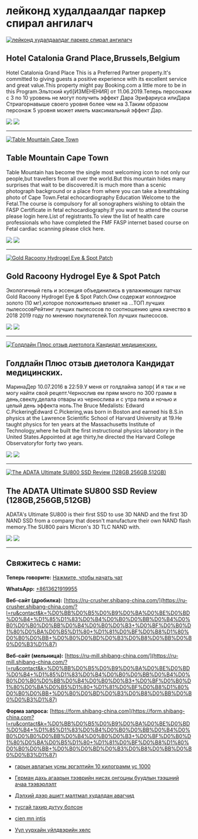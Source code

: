 # лейконд худалдаалдаг паркер спирал ангилагч

<a href="https://swt.shibang-china.com/?l=ru&img&k=%D0%BB%D0%B5%D0%B9%D0%BA%D0%BE%D0%BD%D0%B4+%D1%85%D1%83%D0%B4%D0%B0%D0%BB%D0%B4%D0%B0%D0%B0%D0%BB%D0%B4%D0%B0%D0%B3+%D0%BF%D0%B0%D1%80%D0%BA%D0%B5%D1%80+%D1%81%D0%BF%D0%B8%D1%80%D0%B0%D0%BB+%D0%B0%D0%BD%D0%B3%D0%B8%D0%BB%D0%B0%D0%B3%D1%87" target="_blank">![лейконд худалдаалдаг паркер спирал ангилагч](http://static.shibang-china.com/all-800x300/1288.jpg)</a>

## Hotel Catalonia Grand Place,Brussels,Belgium
Hotel Catalonia Grand Place This is a Preferred Partner property.It's committed to giving guests a positive experience with its excellent service and great value.This property might pay Booking.com a little more to be in this Program.Эльтский куб[ИЗМЕНЕНИЯ] от 11.06.2019.Теперь персонажи с 3 по 10 уровень не могут получить эффект Дара Эрифариуса илиДара Стриагорнавыше своего уровня более чем на 3.Таким образом персонаж 5 уровня может иметь максимальный эффект Дар.


<a href="https://whatsapp.shibangsoft.com/WhatsApp.php" target="_blank" title="WhatsApp">![](http://static.shibang-china.com/icon/whatsapp.png)</a> <a href="https://swt.shibang-china.com/?l=ru&icon&k=%D0%BB%D0%B5%D0%B9%D0%BA%D0%BE%D0%BD%D0%B4+%D1%85%D1%83%D0%B4%D0%B0%D0%BB%D0%B4%D0%B0%D0%B0%D0%BB%D0%B4%D0%B0%D0%B3+%D0%BF%D0%B0%D1%80%D0%BA%D0%B5%D1%80+%D1%81%D0%BF%D0%B8%D1%80%D0%B0%D0%BB+%D0%B0%D0%BD%D0%B3%D0%B8%D0%BB%D0%B0%D0%B3%D1%87" target="_blank">![](http://static.shibang-china.com/icon/chat-ru.png)</a>

---

<a href="https://swt.shibang-china.com/?l=ru&img&k=%D0%BB%D0%B5%D0%B9%D0%BA%D0%BE%D0%BD%D0%B4+%D1%85%D1%83%D0%B4%D0%B0%D0%BB%D0%B4%D0%B0%D0%B0%D0%BB%D0%B4%D0%B0%D0%B3+%D0%BF%D0%B0%D1%80%D0%BA%D0%B5%D1%80+%D1%81%D0%BF%D0%B8%D1%80%D0%B0%D0%BB+%D0%B0%D0%BD%D0%B3%D0%B8%D0%BB%D0%B0%D0%B3%D1%87" target="_blank">![Table Mountain Cape Town](http://static.shibang-china.com/all-800x300/1280.jpg)</a>

## Table Mountain Cape Town
Table Mountain has become the single most welcoming icon to not only our people,but travellers from all over the world.But this mountain hides many surprises that wait to be discovered.It is much more than a scenic photograph background or a place from where you can take a breathtaking photo of Cape Town.Fetal echocardiography Education Welcome to the Fetal.The course is compulsory for all sonographers wishing to obtain the FASP Certificate in fetal echocardiography.If you want to attend the course please login here.List of registrants.To view the list of health care professionals who have completed the FMF FASP internet based course on Fetal cardiac scanning please click here.


<a href="https://whatsapp.shibangsoft.com/WhatsApp.php" target="_blank" title="WhatsApp">![](http://static.shibang-china.com/icon/whatsapp.png)</a> <a href="https://swt.shibang-china.com/?l=ru&icon&k=%D0%BB%D0%B5%D0%B9%D0%BA%D0%BE%D0%BD%D0%B4+%D1%85%D1%83%D0%B4%D0%B0%D0%BB%D0%B4%D0%B0%D0%B0%D0%BB%D0%B4%D0%B0%D0%B3+%D0%BF%D0%B0%D1%80%D0%BA%D0%B5%D1%80+%D1%81%D0%BF%D0%B8%D1%80%D0%B0%D0%BB+%D0%B0%D0%BD%D0%B3%D0%B8%D0%BB%D0%B0%D0%B3%D1%87" target="_blank">![](http://static.shibang-china.com/icon/chat-ru.png)</a>

---

<a href="https://swt.shibang-china.com/?l=ru&img&k=%D0%BB%D0%B5%D0%B9%D0%BA%D0%BE%D0%BD%D0%B4+%D1%85%D1%83%D0%B4%D0%B0%D0%BB%D0%B4%D0%B0%D0%B0%D0%BB%D0%B4%D0%B0%D0%B3+%D0%BF%D0%B0%D1%80%D0%BA%D0%B5%D1%80+%D1%81%D0%BF%D0%B8%D1%80%D0%B0%D0%BB+%D0%B0%D0%BD%D0%B3%D0%B8%D0%BB%D0%B0%D0%B3%D1%87" target="_blank">![Gold Racoony Hydrogel Eye &amp; Spot Patch](http://static.shibang-china.com/all-800x300/1089.jpg)</a>

## Gold Racoony Hydrogel Eye &amp; Spot Patch
Экологичный гель и эссенция объединились в увлажняющих патчах Gold Racoony Hydrogel Eye &amp; Spot Patch.Они содержат коллоидное золото (10 мг),которое положительно влияет на …ТОП лучших пылесосовРейтинг лучших пылесосов по соотношению цена качество в 2018 2019 году по мнению покупателей.Топ лучших пылесосов.


<a href="https://whatsapp.shibangsoft.com/WhatsApp.php" target="_blank" title="WhatsApp">![](http://static.shibang-china.com/icon/whatsapp.png)</a> <a href="https://swt.shibang-china.com/?l=ru&icon&k=%D0%BB%D0%B5%D0%B9%D0%BA%D0%BE%D0%BD%D0%B4+%D1%85%D1%83%D0%B4%D0%B0%D0%BB%D0%B4%D0%B0%D0%B0%D0%BB%D0%B4%D0%B0%D0%B3+%D0%BF%D0%B0%D1%80%D0%BA%D0%B5%D1%80+%D1%81%D0%BF%D0%B8%D1%80%D0%B0%D0%BB+%D0%B0%D0%BD%D0%B3%D0%B8%D0%BB%D0%B0%D0%B3%D1%87" target="_blank">![](http://static.shibang-china.com/icon/chat-ru.png)</a>

---

<a href="https://swt.shibang-china.com/?l=ru&img&k=%D0%BB%D0%B5%D0%B9%D0%BA%D0%BE%D0%BD%D0%B4+%D1%85%D1%83%D0%B4%D0%B0%D0%BB%D0%B4%D0%B0%D0%B0%D0%BB%D0%B4%D0%B0%D0%B3+%D0%BF%D0%B0%D1%80%D0%BA%D0%B5%D1%80+%D1%81%D0%BF%D0%B8%D1%80%D0%B0%D0%BB+%D0%B0%D0%BD%D0%B3%D0%B8%D0%BB%D0%B0%D0%B3%D1%87" target="_blank">![Голдлайн Плюс отзыв диетолога Кандидат медицинских.](http://static.shibang-china.com/all-800x300/729.jpg)</a>

## Голдлайн Плюс отзыв диетолога Кандидат медицинских.
МаринаДер 10.07.2016 в 22:59.У меня от голдлайна запор( И я так и не могу найти свой рецепт.Чернослив ем прям много по 300 грамм в день,свеклу,делала отвары из чернослива и с утра пила и ночью и целый день эффекта ноль.The Bruce Medalists: Edward C.PickeringEdward C.Pickering,was born in Boston and earned his B.S.in physics at the Lawrence Scientific School of Harvard University at 19.He taught physics for ten years at the Massachusetts Institute of Technology,where he built the first instructional physics laboratory in the United States.Appointed at age thirty,he directed the Harvard College Observatoryfor forty two years.


<a href="https://whatsapp.shibangsoft.com/WhatsApp.php" target="_blank" title="WhatsApp">![](http://static.shibang-china.com/icon/whatsapp.png)</a> <a href="https://swt.shibang-china.com/?l=ru&icon&k=%D0%BB%D0%B5%D0%B9%D0%BA%D0%BE%D0%BD%D0%B4+%D1%85%D1%83%D0%B4%D0%B0%D0%BB%D0%B4%D0%B0%D0%B0%D0%BB%D0%B4%D0%B0%D0%B3+%D0%BF%D0%B0%D1%80%D0%BA%D0%B5%D1%80+%D1%81%D0%BF%D0%B8%D1%80%D0%B0%D0%BB+%D0%B0%D0%BD%D0%B3%D0%B8%D0%BB%D0%B0%D0%B3%D1%87" target="_blank">![](http://static.shibang-china.com/icon/chat-ru.png)</a>

---

<a href="https://swt.shibang-china.com/?l=ru&img&k=%D0%BB%D0%B5%D0%B9%D0%BA%D0%BE%D0%BD%D0%B4+%D1%85%D1%83%D0%B4%D0%B0%D0%BB%D0%B4%D0%B0%D0%B0%D0%BB%D0%B4%D0%B0%D0%B3+%D0%BF%D0%B0%D1%80%D0%BA%D0%B5%D1%80+%D1%81%D0%BF%D0%B8%D1%80%D0%B0%D0%BB+%D0%B0%D0%BD%D0%B3%D0%B8%D0%BB%D0%B0%D0%B3%D1%87" target="_blank">![The ADATA Ultimate SU800 SSD Review (128GB,256GB,512GB)](http://static.shibang-china.com/all-800x300/520.jpg)</a>

## The ADATA Ultimate SU800 SSD Review (128GB,256GB,512GB)
ADATA's Ultimate SU800 is their first SSD to use 3D NAND and the first 3D NAND SSD from a company that doesn't manufacture their own NAND flash memory.The SU800 pairs Micron's 3D TLC NAND with.

<a href="https://whatsapp.shibangsoft.com/WhatsApp.php" target="_blank" title="WhatsApp">![](http://static.shibang-china.com/icon/whatsapp.png)</a> <a href="https://swt.shibang-china.com/?l=ru&icon&k=%D0%BB%D0%B5%D0%B9%D0%BA%D0%BE%D0%BD%D0%B4+%D1%85%D1%83%D0%B4%D0%B0%D0%BB%D0%B4%D0%B0%D0%B0%D0%BB%D0%B4%D0%B0%D0%B3+%D0%BF%D0%B0%D1%80%D0%BA%D0%B5%D1%80+%D1%81%D0%BF%D0%B8%D1%80%D0%B0%D0%BB+%D0%B0%D0%BD%D0%B3%D0%B8%D0%BB%D0%B0%D0%B3%D1%87" target="_blank">![](http://static.shibang-china.com/icon/chat-ru.png)</a>

---
## Свяжитесь с нами:

**Теперь говорите:** [Нажмите, чтобы начать чат](https://swt.shibang-china.com?l=ru&contact&k=%D0%BB%D0%B5%D0%B9%D0%BA%D0%BE%D0%BD%D0%B4+%D1%85%D1%83%D0%B4%D0%B0%D0%BB%D0%B4%D0%B0%D0%B0%D0%BB%D0%B4%D0%B0%D0%B3+%D0%BF%D0%B0%D1%80%D0%BA%D0%B5%D1%80+%D1%81%D0%BF%D0%B8%D1%80%D0%B0%D0%BB+%D0%B0%D0%BD%D0%B3%D0%B8%D0%BB%D0%B0%D0%B3%D1%87)

**WhatsApp:**  [+8613621919955](https://whatsapp.shibangsoft.com/WhatsApp.php)

**Веб-сайт (дробилка):** [https://ru-crusher.shibang-china.com/](https://ru-crusher.shibang-china.com/?l=ru&contact&k=%D0%BB%D0%B5%D0%B9%D0%BA%D0%BE%D0%BD%D0%B4+%D1%85%D1%83%D0%B4%D0%B0%D0%BB%D0%B4%D0%B0%D0%B0%D0%BB%D0%B4%D0%B0%D0%B3+%D0%BF%D0%B0%D1%80%D0%BA%D0%B5%D1%80+%D1%81%D0%BF%D0%B8%D1%80%D0%B0%D0%BB+%D0%B0%D0%BD%D0%B3%D0%B8%D0%BB%D0%B0%D0%B3%D1%87)

**Веб-сайт (мельница):** [https://ru-mill.shibang-china.com/](https://ru-mill.shibang-china.com/?l=ru&contact&k=%D0%BB%D0%B5%D0%B9%D0%BA%D0%BE%D0%BD%D0%B4+%D1%85%D1%83%D0%B4%D0%B0%D0%BB%D0%B4%D0%B0%D0%B0%D0%BB%D0%B4%D0%B0%D0%B3+%D0%BF%D0%B0%D1%80%D0%BA%D0%B5%D1%80+%D1%81%D0%BF%D0%B8%D1%80%D0%B0%D0%BB+%D0%B0%D0%BD%D0%B3%D0%B8%D0%BB%D0%B0%D0%B3%D1%87)

**Форма запроса:** [https://form.shibang-china.com](https://form.shibang-china.com?l=ru&contact&k=%D0%BB%D0%B5%D0%B9%D0%BA%D0%BE%D0%BD%D0%B4+%D1%85%D1%83%D0%B4%D0%B0%D0%BB%D0%B4%D0%B0%D0%B0%D0%BB%D0%B4%D0%B0%D0%B3+%D0%BF%D0%B0%D1%80%D0%BA%D0%B5%D1%80+%D1%81%D0%BF%D0%B8%D1%80%D0%B0%D0%BB+%D0%B0%D0%BD%D0%B3%D0%B8%D0%BB%D0%B0%D0%B3%D1%87)

* [гарын авлагын усны эргэлтийн 10 килограмм ус 1000](../129/%D0%B3%D0%B0%D1%80%D1%8B%D0%BD%20%D0%B0%D0%B2%D0%BB%D0%B0%D0%B3%D1%8B%D0%BD%20%D1%83%D1%81%D0%BD%D1%8B%20%D1%8D%D1%80%D0%B3%D1%8D%D0%BB%D1%82%D0%B8%D0%B9%D0%BD%2010%20%D0%BA%D0%B8%D0%BB%D0%BE%D0%B3%D1%80%D0%B0%D0%BC%D0%BC%20%D1%83%D1%81%201000.md)

* [Герман дахь агаарын тээврийн нисэх онгоцны буудлын тээшний ачаа тээвэрлэлт](../127/%D0%93%D0%B5%D1%80%D0%BC%D0%B0%D0%BD%20%D0%B4%D0%B0%D1%85%D1%8C%20%D0%B0%D0%B3%D0%B0%D0%B0%D1%80%D1%8B%D0%BD%20%D1%82%D1%8D%D1%8D%D0%B2%D1%80%D0%B8%D0%B9%D0%BD%20%D0%BD%D0%B8%D1%81%D1%8D%D1%85%20%D0%BE%D0%BD%D0%B3%D0%BE%D1%86%D0%BD%D1%8B%20%D0%B1%D1%83%D1%83%D0%B4%D0%BB%D1%8B%D0%BD%20%D1%82%D1%8D%D1%8D%D1%88%D0%BD%D0%B8%D0%B9%20%D0%B0%D1%87%D0%B0%D0%B0%20%D1%82%D1%8D%D1%8D%D0%B2%D1%8D%D1%80%D0%BB%D1%8D%D0%BB%D1%82.md)

* [Дэлхий дээр ашигт малтмал худалдан авагчид](../128/%D0%94%D1%8D%D0%BB%D1%85%D0%B8%D0%B9%20%D0%B4%D1%8D%D1%8D%D1%80%20%D0%B0%D1%88%D0%B8%D0%B3%D1%82%20%D0%BC%D0%B0%D0%BB%D1%82%D0%BC%D0%B0%D0%BB%20%D1%85%D1%83%D0%B4%D0%B0%D0%BB%D0%B4%D0%B0%D0%BD%20%D0%B0%D0%B2%D0%B0%D0%B3%D1%87%D0%B8%D0%B4.md)

* [тусгай тахир дутуу болсон](../127/%D1%82%D1%83%D1%81%D0%B3%D0%B0%D0%B9%20%D1%82%D0%B0%D1%85%D0%B8%D1%80%20%D0%B4%D1%83%D1%82%D1%83%D1%83%20%D0%B1%D0%BE%D0%BB%D1%81%D0%BE%D0%BD.md)

* [cien mn intis](../129/cien%20mn%20intis.md)

* [Уул уурхайн үйлдвэрийн хөлс](../127/%D0%A3%D1%83%D0%BB%20%D1%83%D1%83%D1%80%D1%85%D0%B0%D0%B9%D0%BD%20%D2%AF%D0%B9%D0%BB%D0%B4%D0%B2%D1%8D%D1%80%D0%B8%D0%B9%D0%BD%20%D1%85%D3%A9%D0%BB%D1%81.md)